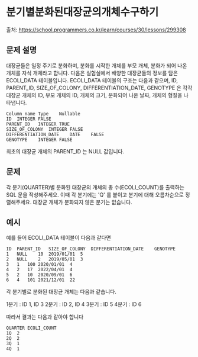 # 분기별분화된대장균의개체수구하기

출처: https://school.programmers.co.kr/learn/courses/30/lessons/299308

## 문제 설명

대장균들은 일정 주기로 분화하며, 분화를 시작한 개체를 부모 개체, 분화가 되어 나온 개체를 자식 개체라고 합니다.
다음은 실험실에서 배양한 대장균들의 정보를 담은 ECOLI_DATA 테이블입니다. ECOLI_DATA 테이블의 구조는 다음과 같으며, ID, PARENT_ID, SIZE_OF_COLONY, DIFFERENTIATION_DATE, GENOTYPE 은 각각 대장균 개체의 ID, 부모 개체의 ID, 개체의 크기, 분화되어 나온 날짜, 개체의 형질을 나타냅니다.

```
Column name	Type	Nullable
ID	INTEGER	FALSE
PARENT_ID	INTEGER	TRUE
SIZE_OF_COLONY	INTEGER	FALSE
DIFFERENTIATION_DATE	DATE	FALSE
GENOTYPE	INTEGER	FALSE
```

최초의 대장균 개체의 PARENT_ID 는 NULL 값입니다.

## 문제

각 분기(QUARTER)별 분화된 대장균의 개체의 총 수(ECOLI_COUNT)를 출력하는 SQL 문을 작성해주세요. 이때 각 분기에는 'Q' 를 붙이고 분기에 대해 오름차순으로 정렬해주세요. 대장균 개체가 분화되지 않은 분기는 없습니다.

## 예시

예를 들어 ECOLI_DATA 테이블이 다음과 같다면

```
ID	PARENT_ID	SIZE_OF_COLONY	DIFFERENTIATION_DATE	GENOTYPE
1	NULL	10	2019/01/01	5
2	NULL	2	2019/05/01	3
3	1	100	2020/01/01	4
4	2	17	2022/04/01	4
5	2	10	2020/09/01	6
6	4	101	2021/12/01	22
```

각 분기별로 분화된 대장균 개체는 다음과 같습니다.

1분기 : ID 1, ID 3
2분기 : ID 2, ID 4
3분기 : ID 5
4분기 : ID 6

따라서 결과는 다음과 같아야 합니다

```
QUARTER	ECOLI_COUNT
1Q	2
2Q	2
3Q	1
4Q	1
```
